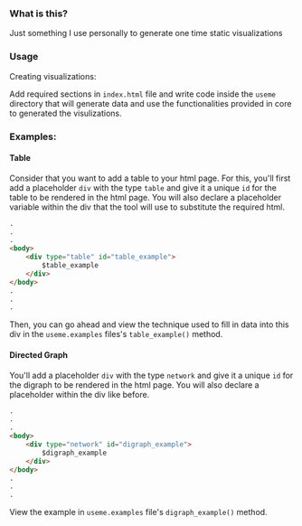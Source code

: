 ### What is this?

Just something I use personally to generate one time static visualizations

### Usage

Creating visualizations:

Add required sections in `index.html` file and write code inside the `useme` directory 
that will generate data and use the functionalities provided in core to generated the 
visulizations.


### Examples:

#### Table

Consider that you want to add a table to your html page. 
For this, you'll first add a placeholder `div` with the 
type `table` and give it a unique `id` for the table to be 
rendered in the html page. You will also declare a placeholder 
variable within the div that the tool will use to substitute the
required html.

```html
.
.
.
<body>
    <div type="table" id="table_example">
        $table_example
    </div>
</body>
.
.
.
```

Then, you can go ahead and view the technique used to fill in data
into this div in the `useme.examples` files's `table_example()` method. 


#### Directed Graph

You'll add a placeholder `div` with the type `network` and give it a unique `id`
for the digraph to be rendered in the html page. You will also declare a placeholder
within the div like before.

```html
.
.
.
<body>
    <div type="network" id="digraph_example">
        $digraph_example
    </div>
</body>
.
.
.
```

View the example in `useme.examples` file's `digraph_example()` method.